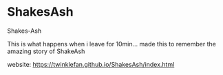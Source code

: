 # ShakesAsh
Shakes-Ash

This is what happens when i leave for 10min...
made this to remember the amazing story of ShakeAsh

website: https://twinklefan.github.io/ShakesAsh/index.html
